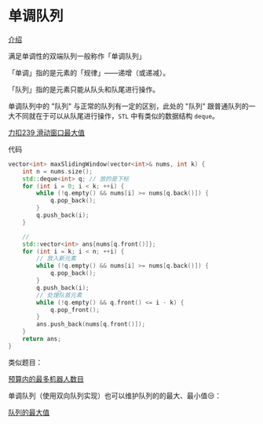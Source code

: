 # 单调队列

[介绍](https://oi-wiki.org/ds/monotonous-queue/)

满足单调性的双端队列一般称作「单调队列」

「单调」指的是元素的「规律」——递增（或递减）。

「队列」指的是元素只能从队头和队尾进行操作。

单调队列中的 "队列" 与正常的队列有一定的区别，此处的 "队列" 跟普通队列的一大不同就在于可以从队尾进行操作，`STL` 中有类似的数据结构 `deque`。

[力扣239 滑动窗口最大值](https://leetcode.cn/problems/sliding-window-maximum/) 

代码

```C++
vector<int> maxSlidingWindow(vector<int>& nums, int k) {
    int n = nums.size();
    std::deque<int> q; // 放的是下标
    for (int i = 0; i < k; ++i) {
        while (!q.empty() && nums[i] >= nums[q.back()]) {
            q.pop_back();
        }
        q.push_back(i);
    }

    //
    std::vector<int> ans{nums[q.front()]};
    for (int i = k; i < n; ++i) {
        // 放入新元素
        while (!q.empty() && nums[i] >= nums[q.back()]) {
            q.pop_back();
        }
        q.push_back(i);
        // 处理队首元素
        while (!q.empty() && q.front() <= i - k) {
            q.pop_front();
        }
        ans.push_back(nums[q.front()]);
    }
    return ans;
}
```

类似题目：

[预算内的最多机器人数目](https://leetcode.cn/problems/maximum-number-of-robots-within-budget/)

单调队列（使用双向队列实现）也可以维护队列的的最大、最小值😒：

[队列的最大值](https://leetcode.cn/problems/dui-lie-de-zui-da-zhi-lcof/description)

